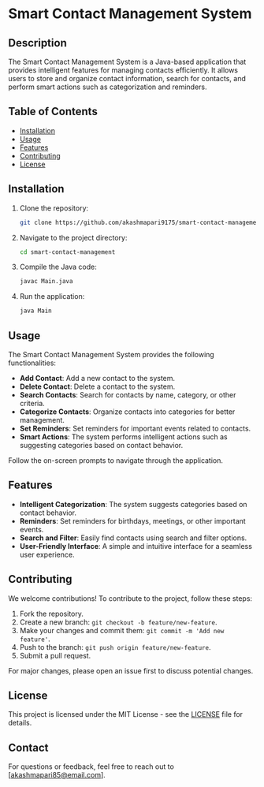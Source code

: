 # Smart Contact Management System

## Description

The Smart Contact Management System is a Java-based application that provides intelligent features for managing contacts efficiently. It allows users to store and organize contact information, search for contacts, and perform smart actions such as categorization and reminders.

## Table of Contents

- [Installation](#installation)
- [Usage](#usage)
- [Features](#features)
- [Contributing](#contributing)
- [License](#license)

## Installation

1. Clone the repository:

    ```bash
    git clone https://github.com/akashmapari9175/smart-contact-management.git
    ```

2. Navigate to the project directory:

    ```bash
    cd smart-contact-management
    ```

3. Compile the Java code:

    ```bash
    javac Main.java
    ```

4. Run the application:

    ```bash
    java Main
    ```

## Usage

The Smart Contact Management System provides the following functionalities:

- **Add Contact**: Add a new contact to the system.
-  **Delete Contact**: Delete a contact to the system.
- **Search Contacts**: Search for contacts by name, category, or other criteria.
- **Categorize Contacts**: Organize contacts into categories for better management.
- **Set Reminders**: Set reminders for important events related to contacts.
- **Smart Actions**: The system performs intelligent actions such as suggesting categories based on contact behavior.

Follow the on-screen prompts to navigate through the application.

## Features

- **Intelligent Categorization**: The system suggests categories based on contact behavior.
- **Reminders**: Set reminders for birthdays, meetings, or other important events.
- **Search and Filter**: Easily find contacts using search and filter options.
- **User-Friendly Interface**: A simple and intuitive interface for a seamless user experience.

## Contributing

We welcome contributions! To contribute to the project, follow these steps:

1. Fork the repository.
2. Create a new branch: `git checkout -b feature/new-feature`.
3. Make your changes and commit them: `git commit -m 'Add new feature'`.
4. Push to the branch: `git push origin feature/new-feature`.
5. Submit a pull request.

For major changes, please open an issue first to discuss potential changes.

## License

This project is licensed under the MIT License - see the [LICENSE](LICENSE) file for details.

## Contact

For questions or feedback, feel free to reach out to [akashmapari85@email.com].

